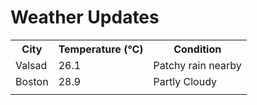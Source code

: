 # Weather Updates

<!-- WEATHER-UPDATE-START -->
<table><tr><th>City</th><th>Temperature (°C)</th><th>Condition</th></tr><tr><td>Valsad</td><td>26.1</td><td>Patchy rain nearby</td></tr><tr><td>Boston</td><td>28.9</td><td>Partly Cloudy</td></tr><tr><td></td><td></td><td></td></tr></table>
<!-- WEATHER-UPDATE-END -->
